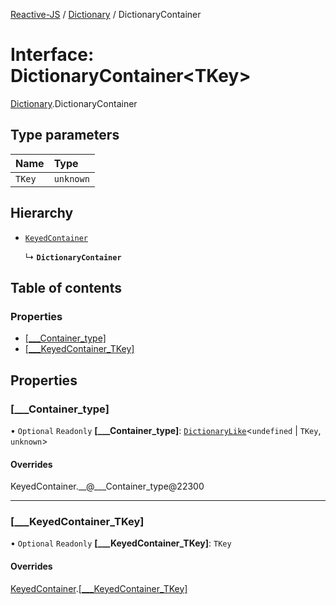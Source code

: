 [Reactive-JS](../README.md) / [Dictionary](../modules/Dictionary.md) / DictionaryContainer

# Interface: DictionaryContainer<TKey\>

[Dictionary](../modules/Dictionary.md).DictionaryContainer

## Type parameters

| Name | Type |
| :------ | :------ |
| `TKey` | `unknown` |

## Hierarchy

- [`KeyedContainer`](types.KeyedContainer.md)

  ↳ **`DictionaryContainer`**

## Table of contents

### Properties

- [[\_\_\_Container\_type]](Dictionary.DictionaryContainer.md#[___container_type])
- [[\_\_\_KeyedContainer\_TKey]](Dictionary.DictionaryContainer.md#[___keyedcontainer_tkey])

## Properties

### [\_\_\_Container\_type]

• `Optional` `Readonly` **[\_\_\_Container\_type]**: [`DictionaryLike`](types.DictionaryLike.md)<`undefined` \| `TKey`, `unknown`\>

#### Overrides

KeyedContainer.\_\_@\_\_\_Container\_type@22300

___

### [\_\_\_KeyedContainer\_TKey]

• `Optional` `Readonly` **[\_\_\_KeyedContainer\_TKey]**: `TKey`

#### Overrides

[KeyedContainer](types.KeyedContainer.md).[[___KeyedContainer_TKey]](types.KeyedContainer.md#[___keyedcontainer_tkey])
